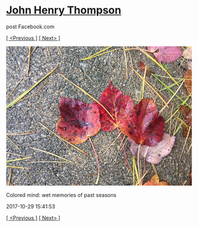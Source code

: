 # [John Henry Thompson](../README.md)
post Facebook.com

[[ <Previous ]](2017-10-29-1.md) [[ Next> ]](2017-10-29-3.md)

[![](../media/2017-10-29/Timeline-Photos-Colored-mind-wet-memories-of-past-seasons.jpg)](../README.md)

Colored mind: wet memories of past seasons

2017-10-29 15:41:53

[[ <Previous ]](2017-10-29-1.md) [[ Next> ]](2017-10-29-3.md)